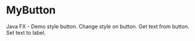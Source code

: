 # MyButton
Java FX - Demo style button. 
Change style on button.
Get text from button.
Set text to label.
